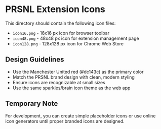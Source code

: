 # PRSNL Extension Icons

This directory should contain the following icon files:

- `icon16.png` - 16x16 px icon for browser toolbar
- `icon48.png` - 48x48 px icon for extension management page  
- `icon128.png` - 128x128 px icon for Chrome Web Store

## Design Guidelines

- Use the Manchester United red (#dc143c) as the primary color
- Match the PRSNL brand design with clean, modern styling
- Ensure icons are recognizable at small sizes
- Use the same sparkles/brain icon theme as the web app

## Temporary Note

For development, you can create simple placeholder icons or use online icon generators until proper branded icons are designed.
